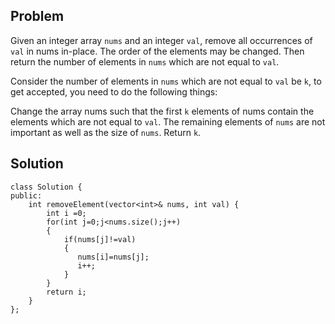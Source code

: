 ## Problem 

Given an integer array `nums` and an integer `val`, remove all occurrences of `val` in nums in-place. The order of the elements may be changed. Then return the number of elements in `nums` which are not equal to `val`.

Consider the number of elements in `nums` which are not equal to `val` be `k`, to get accepted, you need to do the following things:

Change the array nums such that the first `k` elements of nums contain the elements which are not equal to `val`. The remaining elements of `nums` are not important as well as the size of `nums`.
Return `k`.

## Solution

```
class Solution {
public:
    int removeElement(vector<int>& nums, int val) {
        int i =0;
        for(int j=0;j<nums.size();j++)
        {
            if(nums[j]!=val)
            {
               nums[i]=nums[j];
               i++;   
            }
        }
        return i; 
    }
};
```
